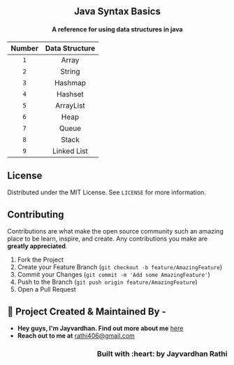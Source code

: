 <h2 align="center"> Java Syntax Basics </h2>
<h4 align="center"> A reference for using data structures in java <h4>


| Number | Data Structure |
|:------------:|:--------------------:|
| `1` | Array | 
| `2` | String|
| `3` | Hashmap |
| `4` | Hashset |
| `5` | ArrayList |
| `6` | Heap |
| `7` | Queue |
| `8` | Stack |
| `9` | Linked List |

<!-- LICENSE -->  

## License

Distributed under the MIT License. See `LICENSE` for more information.  


<!-- CONTRIBUTING -->
## Contributing

Contributions are what make the open source community such an amazing place to be learn, inspire, and create. Any contributions you make are **greatly appreciated**.

1. Fork the Project
2. Create your Feature Branch (`git checkout -b feature/AmazingFeature`)
3. Commit your Changes (`git commit -m 'Add some AmazingFeature'`)
4. Push to the Branch (`git push origin feature/AmazingFeature`)
5. Open a Pull Request  


<!-- CONTACT -->

## :man: Project Created & Maintained By -

- **Hey guys, I'm Jayvardhan. Find out more about me** [ here](https://linkedin.com/in/rathi406)
- **Reach out to me at** [rathi406@gmail.com](rathi406@gmail.com)

<h3 align="right">Built with :heart: by Jayvardhan Rathi</h3>

